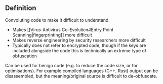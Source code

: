 ## Definition
Convoluting code to make it difficult to understand.
- Makes [[Virus-Antivirus Co-Evolution#Entry Point Scanning|fingerprinting]] more difficult
- Makes reverse engineering by security researchers more difficult
- Typically does not refer to encrypted code, though if the keys are included alongside the code this is technically an extreme type of obfuscation

Can be used for benign code (e.g. to reduce the code size, or for optimisations). For example compiled languages (C++, Rust) output can be disassembled, but the meaning/original source is difficult to de-obfuscate.